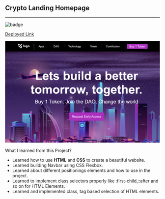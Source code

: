 
**Crypto Landing Homepage**
--------------------------------------
-----------------------------------------
![badge](https://img.shields.io/badge/Project-5-green)   

[Deployed Link](https://crypto-landing-page-by-hs.netlify.app/)


<img src="./crptoLandingPage.png">

What I learned from this Project?

- Learned how to use **HTML** and **CSS** to create a beautiful website.
- Learned building Navbar using CSS Flexbox.
- Learned about different positionings elements and how to use in the project.
- Learned to implement class selectors properly like :first-child,::after and so on for HTML Elements.
- Learned and implemented class, tag based selection of HTML elements.

